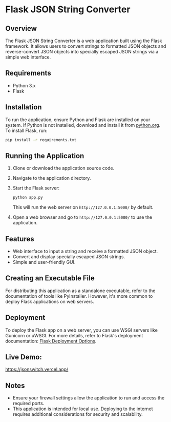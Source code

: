 
# Flask JSON String Converter

## Overview
The Flask JSON String Converter is a web application built using the Flask framework. It allows users to convert strings to formatted JSON objects and reverse-convert JSON objects into specially escaped JSON strings via a simple web interface.

## Requirements
- Python 3.x
- Flask

## Installation
To run the application, ensure Python and Flask are installed on your system. If Python is not installed, download and install it from [python.org](https://www.python.org/downloads/). To install Flask, run:
```bash
pip install -r requirements.txt
```

## Running the Application
1. Clone or download the application source code.

2. Navigate to the application directory.

3. Start the Flask server:
    ```bash
    python app.py
    ```
    This will run the web server on `http://127.0.0.1:5000/` by default.

4. Open a web browser and go to `http://127.0.0.1:5000/` to use the application.

## Features
- Web interface to input a string and receive a formatted JSON object.
- Convert and display specially escaped JSON strings.
- Simple and user-friendly GUI.

## Creating an Executable File
For distributing this application as a standalone executable, refer to the documentation of tools like PyInstaller. However, it's more common to deploy Flask applications on web servers.

## Deployment
To deploy the Flask app on a web server, you can use WSGI servers like Gunicorn or uWSGI. For more details, refer to Flask's deployment documentation: [Flask Deployment Options](https://flask.palletsprojects.com/en/latest/deploying/).

## Live Demo:
https://jsonswitch.vercel.app/

## Notes
- Ensure your firewall settings allow the application to run and access the required ports.
- This application is intended for local use. Deploying to the internet requires additional considerations for security and scalability.
